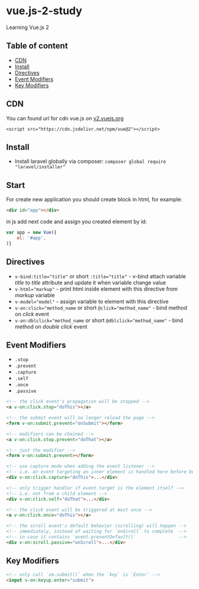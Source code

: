 # vue.js-2-study
Learning Vue.js 2

## Table of content
- [CDN](#cdn)
- [Install](#install)
- [Directives](#directives)
- [Event Modifiers](#event-modifiers)
- [Key Modifiers](#key-modifiers)

## CDN
You can found url for cdn vue.js on [v2.vuejs.org](https://v2.vuejs.org/v2/guide/) 

`<script src="https://cdn.jsdelivr.net/npm/vue@2"></script>`

## Install
* Install laravel globally via composer: `composer global require "laravel/installer"`

## Start
For create new application you should create block in html, for example:

```html
<div id="app"></div>
```

in js add next code and assign you created element by id:

```js script
var app = new Vue({
    el: '#app',
)}
```

## Directives
* `v-bind:title="title"` or short `:title="title"` - v-bind attach variable *title* to *title* attribute and update it when variable change value
* `v-html="markup"` - print html inside element with this directive from *markup* variable
* `v-model="model"` - assign variable to element with this directive
* `v-on:click="method_name` or short `@click="method_name"` - bind method on *click* event
* `v-on:dblclick="method_name` or short `@dblclick="method_name"` - bind method on *double click* event

## Event Modifiers 

* `.stop`
* `.prevent`
* `.capture`
* `.self`
* `.once`
* `.passive`

```html
<!-- the click event's propagation will be stopped -->
<a v-on:click.stop="doThis"></a>

<!-- the submit event will no longer reload the page -->
<form v-on:submit.prevent="onSubmit"></form>

<!-- modifiers can be chained -->
<a v-on:click.stop.prevent="doThat"></a>

<!-- just the modifier -->
<form v-on:submit.prevent></form>

<!-- use capture mode when adding the event listener -->
<!-- i.e. an event targeting an inner element is handled here before being handled by that element -->
<div v-on:click.capture="doThis">...</div>

<!-- only trigger handler if event.target is the element itself -->
<!-- i.e. not from a child element -->
<div v-on:click.self="doThat">...</div>

<!-- the click event will be triggered at most once -->
<a v-on:click.once="doThis"></a>

<!-- the scroll event's default behavior (scrolling) will happen -->
<!-- immediately, instead of waiting for `onScroll` to complete  -->
<!-- in case it contains `event.preventDefault()`                -->
<div v-on:scroll.passive="onScroll">...</div>
```

## Key Modifiers 

```html
<!-- only call `vm.submit()` when the `key` is `Enter` -->
<input v-on:keyup.enter="submit">
```
